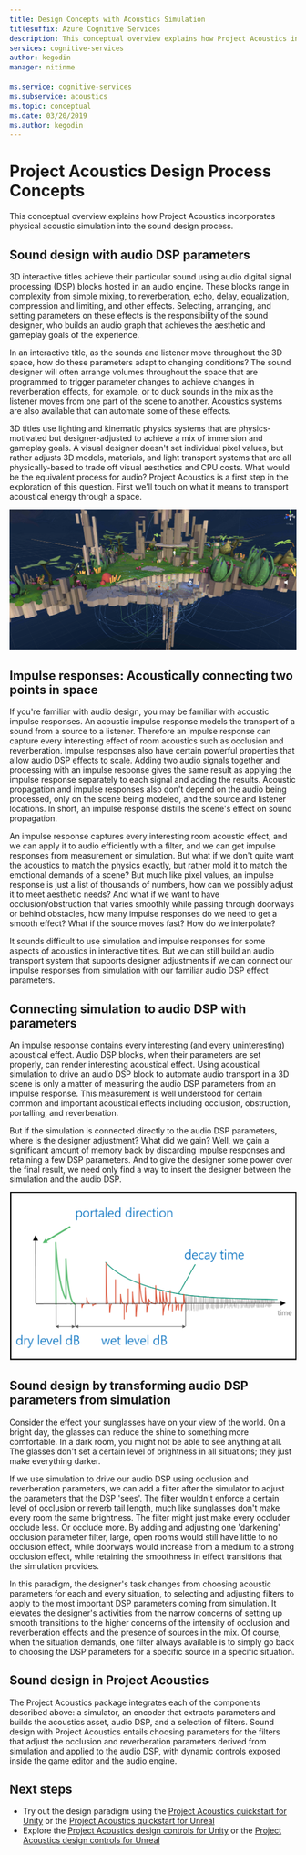 ```yaml
---
title: Design Concepts with Acoustics Simulation
titlesuffix: Azure Cognitive Services
description: This conceptual overview explains how Project Acoustics incorporates acoustic simulation to the sound design process.
services: cognitive-services
author: kegodin
manager: nitinme

ms.service: cognitive-services
ms.subservice: acoustics
ms.topic: conceptual
ms.date: 03/20/2019
ms.author: kegodin
---
```


# Project Acoustics Design Process Concepts

This conceptual overview explains how Project Acoustics incorporates physical acoustic simulation into the sound design process.

## Sound design with audio DSP parameters

3D interactive titles achieve their particular sound using audio digital signal processing (DSP) blocks hosted in an audio engine. These blocks range in complexity from simple mixing, to reverberation, echo, delay, equalization, compression and limiting, and other effects. Selecting, arranging, and setting parameters on these effects is the responsibility of the sound designer, who builds an audio graph that achieves the aesthetic and gameplay goals of the experience.

In an interactive title, as the sounds and listener move throughout the 3D space, how do these parameters adapt to changing conditions? The sound designer will often arrange volumes throughout the space that are programmed to trigger parameter changes to achieve changes in reverberation effects, for example, or to duck sounds in the mix as the listener moves from one part of the scene to another. Acoustics systems are also available that can automate some of these effects.

3D titles use lighting and kinematic physics systems that are physics-motivated but designer-adjusted to achieve a mix of immersion and gameplay goals. A visual designer doesn't set individual pixel values, but rather adjusts 3D models, materials, and light transport systems that are all physically-based to trade off visual aesthetics and CPU costs. What would be the equivalent process for audio? Project Acoustics is a first step in the exploration of this question. First we'll touch on what it means to transport acoustical energy through a space.

![Screenshot of AltSpace scene overlaid with reverb zones](media/reverb-zones-altspace.png)

## Impulse responses: Acoustically connecting two points in space

If you're familiar with audio design, you may be familiar with acoustic impulse responses. An acoustic impulse response models the transport of a sound from a source to a listener. Therefore an impulse response can capture every interesting effect of room acoustics such as occlusion and reverberation. Impulse responses also have certain powerful properties that allow audio DSP effects to scale. Adding two audio signals together and processing with an impulse response gives the same result as applying the impulse response separately to each signal and adding the results. Acoustic propagation and impulse responses also don't depend on the audio being processed, only on the scene being modeled, and the source and listener locations. In short, an impulse response distills the scene's effect on sound propagation.

An impulse response captures every interesting room acoustic effect, and we can apply it to audio efficiently with a filter, and we can get impulse responses from measurement or simulation. But what if we don't quite want the acoustics to match the physics exactly, but rather mold it to match the emotional demands of a scene? But much like pixel values, an impulse response is just a list of thousands of numbers, how can we possibly adjust it to meet aesthetic needs? And what if we want to have occlusion/obstruction that varies smoothly while passing through doorways or behind obstacles, how many impulse responses do we need to get a smooth effect? What if the source moves fast? How do we interpolate?

It sounds difficult to use simulation and impulse responses for some aspects of acoustics in interactive titles. But we can still build an audio transport system that supports designer adjustments if we can connect our impulse responses from simulation with our familiar audio DSP effect parameters.

## Connecting simulation to audio DSP with parameters

An impulse response contains every interesting (and every uninteresting)  acoustical effect. Audio DSP blocks, when their parameters are set properly, can render interesting acoustical effect. Using acoustical simulation to drive an audio DSP block to automate audio transport in a 3D scene is only a matter of measuring the audio DSP parameters from an impulse response. This measurement is well understood for certain common and important acoustical effects including occlusion, obstruction, portalling, and reverberation.

But if the simulation is connected directly to the audio DSP parameters, where is the designer adjustment? What did we gain? Well, we gain a significant amount of memory back by discarding impulse responses and retaining a few DSP parameters. And to give the designer some power over the final result, we need only find a way to insert the designer between the simulation and the audio DSP.

![Graph with stylized impulse response with parameters overlaid](media/acoustic-parameters.png)

## Sound design by transforming audio DSP parameters from simulation

Consider the effect your sunglasses have on your view of the world. On a bright day, the glasses can reduce the shine to something more comfortable. In a dark room, you might not be able to see anything at all. The glasses don't set a certain level of brightness in all situations; they just make everything darker.

If we use simulation to drive our audio DSP using occlusion and reverberation parameters, we can add a filter after the simulator to adjust the parameters that the DSP 'sees'. The filter wouldn't enforce a certain level of occlusion or reverb tail length, much like sunglasses don't make every room the same brightness. The filter might just make every occluder occlude less. Or occlude more. By adding and adjusting one 'darkening' occlusion parameter filter, large, open rooms would still have little to no occlusion effect, while doorways would increase from a medium to a strong occlusion effect, while retaining the smoothness in effect transitions that the simulation provides.

In this paradigm, the designer's task changes from choosing acoustic parameters for each and every situation, to selecting and adjusting filters to apply to the most important DSP parameters coming from simulation. It elevates the designer's activities from the narrow concerns of setting up smooth transitions to the higher concerns of the intensity of occlusion and reverberation effects and the presence of sources in the mix. Of course, when the situation demands, one filter always available is to simply go back to choosing the DSP parameters for a specific source in a specific situation.

## Sound design in Project Acoustics

The Project Acoustics package integrates each of the components described above: a simulator, an encoder that extracts parameters and builds the acoustics asset, audio DSP, and a selection of filters. Sound design with Project Acoustics entails choosing parameters for the filters that adjust the occlusion and reverberation parameters derived from simulation and applied to the audio DSP, with dynamic controls exposed inside the game editor and the audio engine.

## Next steps
* Try out the design paradigm using the [Project Acoustics quickstart for Unity](unity-quickstart.md) or the [Project Acoustics quickstart for Unreal](unreal-quickstart.md)
* Explore the [Project Acoustics design controls for Unity](unity-workflow.md) or the [Project Acoustics design controls for Unreal](unreal-workflow.md)

